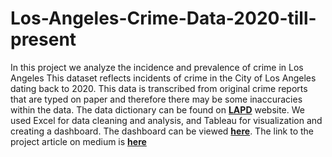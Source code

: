 # Los-Angeles-Crime-Data-2020-till-present
In this project we analyze the incidence and prevalence of crime in Los Angeles 
This dataset reflects incidents of crime in the City of Los Angeles dating back to 2020. This data is transcribed from original crime reports that are typed on paper and therefore there may be some inaccuracies within the data.
The data dictionary can be found on [**LAPD**](https://medium.com/r/?url=https%3A%2F%2Fdata.lacity.org%2FPublic-Safety%2FCrime-Data-from-2020-to-Present%2F2nrs-mtv8) website.
We used Excel for data cleaning and analysis, and Tableau for visualization and creating a dashboard.
The dashboard can be viewed [**here**](https://medium.com/r/?url=https%3A%2F%2Fpublic.tableau.com%2Fviews%2FCrimeDataDashboard_16816483168380%2FDashboard4%3F%3Alanguage%3Den-US%26%3Adisplay_count%3Dn%26%3Aorigin%3Dviz_share_link%26%3Adevice%3Ddesktop).
The link to the project article on medium is [**here**](https://medium.com/@adesua/analyzing-los-angeles-crime-data-insights-from-2020-to-present-5e21ae38202f)  
